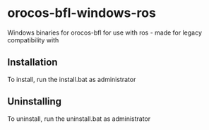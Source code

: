 # orocos-bfl-windows-ros
Windows binaries for orocos-bfl for use with ros - made for legacy compatibility with 

## Installation
To install, run the install.bat as administrator

## Uninstalling
To uninstall, run the uninstall.bat as administrator
